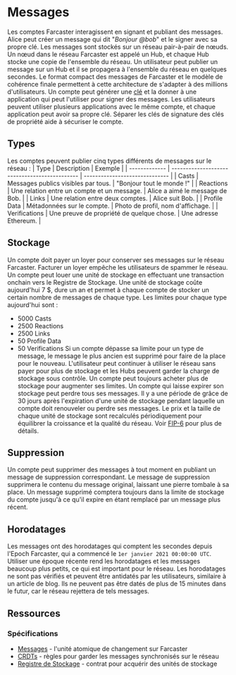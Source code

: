# Messages
Les comptes Farcaster interagissent en signant et publiant des messages. Alice peut créer un message qui dit "_Bonjour @bob_" et le signer avec sa propre clé.
Les messages sont stockés sur un réseau pair-à-pair de nœuds. Un nœud dans le réseau Farcaster est appelé un Hub, et chaque Hub stocke une copie de l'ensemble du réseau. Un utilisateur peut publier un message sur un Hub et il se propagera à l'ensemble du réseau en quelques secondes. Le format compact des messages de Farcaster et le modèle de cohérence finale permettent à cette architecture de s'adapter à des millions d'utilisateurs.
Un compte peut générer une [clé](./accounts.md#adding-account-keys) et la donner à une application qui peut l'utiliser pour signer des messages. Les utilisateurs peuvent utiliser plusieurs applications avec le même compte, et chaque application peut avoir sa propre clé. Séparer les clés de signature des clés de propriété aide à sécuriser le compte.
## Types
Les comptes peuvent publier cinq types différents de messages sur le réseau :
| Type          | Description                                   | Exemple                        |
| ------------- | --------------------------------------------- | ------------------------------ |
| Casts         | Messages publics visibles par tous.           | "Bonjour tout le monde !"      |
| Reactions     | Une relation entre un compte et un message.   | Alice a aimé le message de Bob. |
| Links         | Une relation entre deux comptes.              | Alice suit Bob.                |
| Profile Data  | Métadonnées sur le compte.                    | Photo de profil, nom d'affichage. |
| Verifications | Une preuve de propriété de quelque chose.     | Une adresse Ethereum.          |
## Stockage
Un compte doit payer un loyer pour conserver ses messages sur le réseau Farcaster. Facturer un loyer empêche les utilisateurs de spammer le réseau.
Un compte peut louer une unité de stockage en effectuant une transaction onchain vers le Registre de Stockage. Une unité de stockage coûte aujourd'hui 7 $, dure un an et permet à chaque compte de stocker un certain nombre de messages de chaque type. Les limites pour chaque type aujourd'hui sont :
- 5000 Casts
- 2500 Reactions
- 2500 Links
- 50 Profile Data
- 50 Verifications
Si un compte dépasse sa limite pour un type de message, le message le plus ancien est supprimé pour faire de la place pour le nouveau. L'utilisateur peut continuer à utiliser le réseau sans payer pour plus de stockage et les Hubs peuvent garder la charge de stockage sous contrôle. Un compte peut toujours acheter plus de stockage pour augmenter ses limites.
Un compte qui laisse expirer son stockage peut perdre tous ses messages. Il y a une période de grâce de 30 jours après l'expiration d'une unité de stockage pendant laquelle un compte doit renouveler ou perdre ses messages.
Le prix et la taille de chaque unité de stockage sont recalculés périodiquement pour équilibrer la croissance et la qualité du réseau. Voir [FIP-6](https://github.com/farcasterxyz/protocol/discussions/98)
pour plus de détails.
## Suppression
Un compte peut supprimer des messages à tout moment en publiant un message de suppression correspondant. Le message de suppression supprimera le contenu du message original, laissant une pierre tombale à sa place. Un message supprimé comptera toujours dans la limite de stockage du compte jusqu'à ce qu'il expire en étant remplacé par un message plus récent.
## Horodatages
Les messages ont des horodatages qui comptent les secondes depuis l'Epoch Farcaster, qui a commencé le `1er janvier 2021 00:00:00 UTC`. Utiliser une époque récente rend les horodatages et les messages beaucoup plus petits, ce qui est important pour le réseau.
Les horodatages ne sont pas vérifiés et peuvent être antidatés par les utilisateurs, similaire à un article de blog. Ils ne peuvent pas être datés de plus de 15 minutes dans le futur, car le réseau rejettera de tels messages.
## Ressources
### Spécifications
- [Messages](https://github.com/farcasterxyz/protocol/blob/main/docs/SPECIFICATION.md#2-message-specifications) - l'unité atomique de changement sur Farcaster
- [CRDTs](https://github.com/farcasterxyz/protocol/blob/main/docs/SPECIFICATION.md#31-crdts) - règles pour garder les messages synchronisés sur le réseau
- [Registre de Stockage](https://github.com/farcasterxyz/protocol/blob/main/docs/SPECIFICATION.md#13-storage-registry) - contrat pour acquérir des unités de stockage